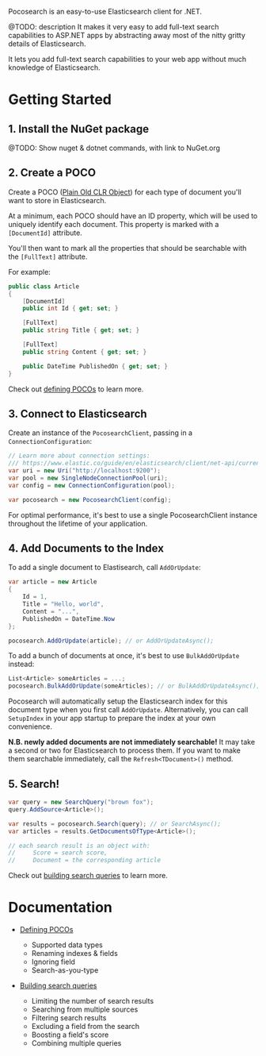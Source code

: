 Pocosearch is an easy-to-use Elasticsearch client for .NET.

@TODO: description
It makes it very easy to add full-text search capabilities to ASP.NET apps by abstracting away most of the nitty gritty details of Elasticsearch.

It lets you add full-text search capabilities to your web app without much knowledge of Elasticsearch.

# Getting Started

## 1. Install the NuGet package

@TODO: Show nuget & dotnet commands, with link to NuGet.org

## 2. Create a POCO

Create a POCO ([Plain Old CLR Object](https://en.wikipedia.org/wiki/Plain_old_CLR_object)) for each type of document you'll want to store in Elasticsearch.

At a minimum, each POCO should have an ID property, which will be used to uniquely identify each document. This property is marked with a `[DocumentId]` attribute.

You'll then want to mark all the properties that should be searchable with the `[FullText]` attribute.

For example:

```csharp
public class Article
{
    [DocumentId]
    public int Id { get; set; }

    [FullText]
    public string Title { get; set; }

    [FullText]
    public string Content { get; set; }

    public DateTime PublishedOn { get; set; }
}
```

Check out [defining POCOs](docs/defining-pocos.md) to learn more.

## 3. Connect to Elasticsearch

Create an instance of the `PocosearchClient`, passing in a `ConnectionConfiguration`:

```csharp
// Learn more about connection settings:
/// https://www.elastic.co/guide/en/elasticsearch/client/net-api/current/elasticsearch-net-getting-started.html#_connecting
var uri = new Uri("http://localhost:9200");
var pool = new SingleNodeConnectionPool(uri);
var config = new ConnectionConfiguration(pool);

var pocosearch = new PocosearchClient(config);
```

For optimal performance, it's best to use a single PocosearchClient instance throughout the lifetime of your application.

## 4. Add Documents to the Index

To add a single document to Elastisearch, call `AddOrUpdate`:

```csharp
var article = new Article
{
    Id = 1,
    Title = "Hello, world",
    Content = "...",
    PublishedOn = DateTime.Now
};

pocosearch.AddOrUpdate(article); // or AddOrUpdateAsync();
```

To add a bunch of documents at once, it's best to use `BulkAddOrUpdate` instead:

```csharp
List<Article> someArticles = ...;
pocosearch.BulkAddOrUpdate(someArticles); // or BulkAddOrUpdateAsync();
```

Pocosearch will automatically setup the Elasticsearch index for this document type when you first call `AddOrUpdate`. Alternatively, you can call `SetupIndex` in your app startup to prepare the index at your own convenience.

**N.B. newly added documents are not immediately searchable!** It may take a second or two for Elasticsearch to process them. If you want to make them searchable immediately, call the `Refresh<TDocument>()` method.

## 5. Search!

```csharp
var query = new SearchQuery("brown fox");
query.AddSource<Article>();

var results = pocosearch.Search(query); // or SearchAsync();
var articles = results.GetDocumentsOfType<Article>();

// each search result is an object with:
//     Score = search score,
//     Document = the corresponding article
```

Check out [building search queries](doc/search-queries.md) to learn more.

# Documentation

- [Defining POCOs](docs/defining-pocos.md)
    - Supported data types
    - Renaming indexes & fields
    - Ignoring field
    - Search-as-you-type

- [Building search queries](docs/search-queries.md)
    - Limiting the number of search results
    - Searching from multiple sources
    - Filtering search results
    - Excluding a field from the search
    - Boosting a field's score
    - Combining multiple queries
